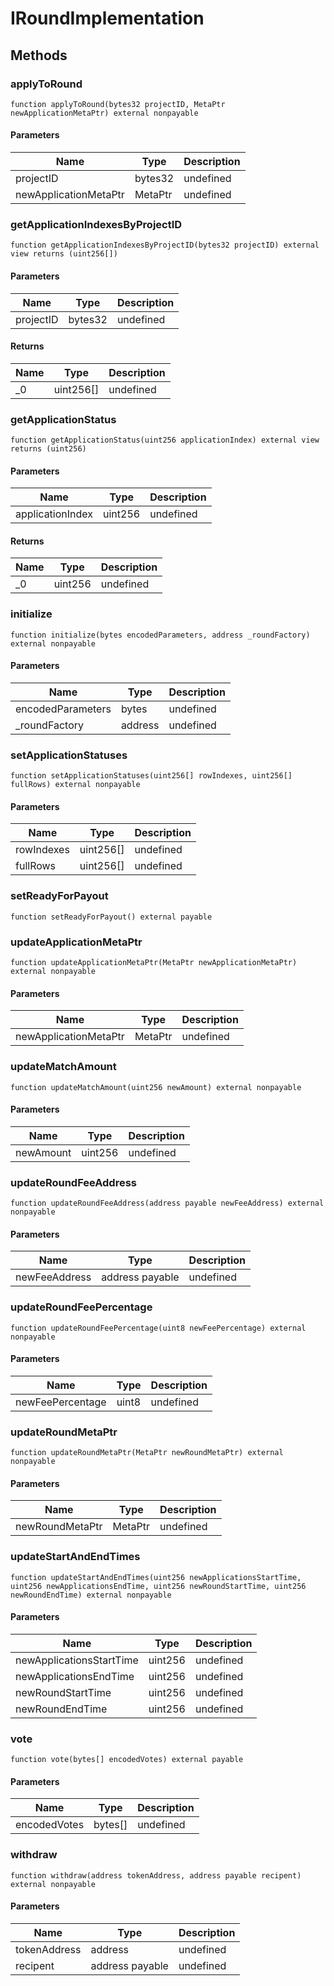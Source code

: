 # IRoundImplementation









## Methods

### applyToRound

```solidity
function applyToRound(bytes32 projectID, MetaPtr newApplicationMetaPtr) external nonpayable
```





#### Parameters

| Name | Type | Description |
|---|---|---|
| projectID | bytes32 | undefined |
| newApplicationMetaPtr | MetaPtr | undefined |

### getApplicationIndexesByProjectID

```solidity
function getApplicationIndexesByProjectID(bytes32 projectID) external view returns (uint256[])
```





#### Parameters

| Name | Type | Description |
|---|---|---|
| projectID | bytes32 | undefined |

#### Returns

| Name | Type | Description |
|---|---|---|
| _0 | uint256[] | undefined |

### getApplicationStatus

```solidity
function getApplicationStatus(uint256 applicationIndex) external view returns (uint256)
```





#### Parameters

| Name | Type | Description |
|---|---|---|
| applicationIndex | uint256 | undefined |

#### Returns

| Name | Type | Description |
|---|---|---|
| _0 | uint256 | undefined |

### initialize

```solidity
function initialize(bytes encodedParameters, address _roundFactory) external nonpayable
```





#### Parameters

| Name | Type | Description |
|---|---|---|
| encodedParameters | bytes | undefined |
| _roundFactory | address | undefined |

### setApplicationStatuses

```solidity
function setApplicationStatuses(uint256[] rowIndexes, uint256[] fullRows) external nonpayable
```





#### Parameters

| Name | Type | Description |
|---|---|---|
| rowIndexes | uint256[] | undefined |
| fullRows | uint256[] | undefined |

### setReadyForPayout

```solidity
function setReadyForPayout() external payable
```






### updateApplicationMetaPtr

```solidity
function updateApplicationMetaPtr(MetaPtr newApplicationMetaPtr) external nonpayable
```





#### Parameters

| Name | Type | Description |
|---|---|---|
| newApplicationMetaPtr | MetaPtr | undefined |

### updateMatchAmount

```solidity
function updateMatchAmount(uint256 newAmount) external nonpayable
```





#### Parameters

| Name | Type | Description |
|---|---|---|
| newAmount | uint256 | undefined |

### updateRoundFeeAddress

```solidity
function updateRoundFeeAddress(address payable newFeeAddress) external nonpayable
```





#### Parameters

| Name | Type | Description |
|---|---|---|
| newFeeAddress | address payable | undefined |

### updateRoundFeePercentage

```solidity
function updateRoundFeePercentage(uint8 newFeePercentage) external nonpayable
```





#### Parameters

| Name | Type | Description |
|---|---|---|
| newFeePercentage | uint8 | undefined |

### updateRoundMetaPtr

```solidity
function updateRoundMetaPtr(MetaPtr newRoundMetaPtr) external nonpayable
```





#### Parameters

| Name | Type | Description |
|---|---|---|
| newRoundMetaPtr | MetaPtr | undefined |

### updateStartAndEndTimes

```solidity
function updateStartAndEndTimes(uint256 newApplicationsStartTime, uint256 newApplicationsEndTime, uint256 newRoundStartTime, uint256 newRoundEndTime) external nonpayable
```





#### Parameters

| Name | Type | Description |
|---|---|---|
| newApplicationsStartTime | uint256 | undefined |
| newApplicationsEndTime | uint256 | undefined |
| newRoundStartTime | uint256 | undefined |
| newRoundEndTime | uint256 | undefined |

### vote

```solidity
function vote(bytes[] encodedVotes) external payable
```





#### Parameters

| Name | Type | Description |
|---|---|---|
| encodedVotes | bytes[] | undefined |

### withdraw

```solidity
function withdraw(address tokenAddress, address payable recipent) external nonpayable
```





#### Parameters

| Name | Type | Description |
|---|---|---|
| tokenAddress | address | undefined |
| recipent | address payable | undefined |




